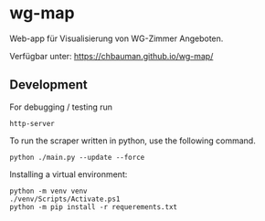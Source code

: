 # wg-map

Web-app für Visualisierung von WG-Zimmer Angeboten.

Verfügbar unter: https://chbauman.github.io/wg-map/

## Development

For debugging / testing run

```
http-server
```

To run the scraper written in python, use the following command.

```
python ./main.py --update --force
```

Installing a virtual environment:

```
python -m venv venv
./venv/Scripts/Activate.ps1
python -m pip install -r requerements.txt
```
